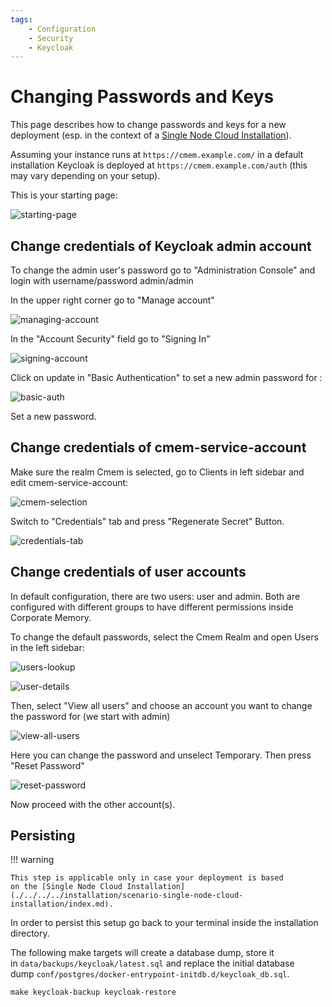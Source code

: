 ```yaml
---
tags:
    - Configuration
    - Security
    - Keycloak
---
```

# Changing Passwords and Keys

This page describes how to change passwords and keys for a new deployment (esp. in the context of a [Single Node Cloud Installation](./../../../installation/scenario-single-node-cloud-installation/index.md)).

Assuming your instance runs at `https://cmem.example.com/` in a default installation Keycloak is deployed at `https://cmem.example.com/auth` (this may vary depending on your setup).

This is your starting page:

![starting-page](22-1-starting-page.png)

## Change credentials of Keycloak admin account

To change the admin user's password go to "Administration Console" and login with username/password admin/admin

In the upper right corner go to "Manage account"

![managing-account](22-1-managing-account.png)

In the "Account Security" field go to "Signing In"

![signing-account](22-1-signing-account.png)

Click on update in "Basic Authentication" to set a new admin password for :

![basic-auth](22-1-basic-auth.png)

Set a new password.

## Change credentials of cmem-service-account

Make sure the realm Cmem is selected, go to Clients in left sidebar and edit cmem-service-account:

![cmem-selection](22-1-cmem-selection.png)

Switch to "Credentials" tab and press "Regenerate Secret" Button.

![credentials-tab](22-1-credentials-tab.png)

## Change credentials of user accounts

In default configuration, there are two users: user and admin. Both are configured with different groups to have different permissions inside Corporate Memory.

To change the default passwords, select the Cmem Realm and open Users in the left sidebar:

![users-lookup](22-1-users-lookup.png)

![user-details](22-1-user-details.png)

Then, select "View all users" and choose an account you want to change the password for (we start with admin)

![view-all-users](22-1-view-all-users.png)

Here you can change the password and unselect Temporary. Then press "Reset Password"

![reset-password](22-1-reset-password.png)

Now proceed with the other account(s).

## Persisting

!!! warning

    This step is applicable only in case your deployment is based on the [Single Node Cloud Installation](./../../../installation/scenario-single-node-cloud-installation/index.md).

In order to persist this setup go back to your terminal inside the installation directory.

The following make targets will create a database dump, store it in `data/backups/keycloak/latest.sql` and replace the initial database dump `conf/postgres/docker-entrypoint-initdb.d/keycloak_db.sql`.

```shell-session
make keycloak-backup keycloak-restore
```

